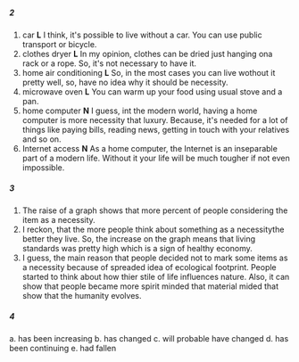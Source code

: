 ##### 2
1. car **L** I think, it's possible to live without a car. You can use public transport or bicycle.
2. clothes dryer **L** In my opinion, clothes can be dried just hanging ona rack or a rope. So, it's not necessary to have it.
3. home air conditioning **L** So, in the most cases you can live wothout it pretty well, so, have no idea why it should be necessity.
4. microwave oven **L** You can warm up your food using usual stove and a pan.
5. home computer **N** I guess, int the modern world, having a home computer is more necessity that luxury. Because, it's needed for a lot of things like paying bills, reading news, getting in touch with your relatives and so on.
6. Internet access **N** As a home computer, the Internet is an inseparable part of a modern life. Without it your life will be much tougher if not even impossible.

##### 3
1. The raise of a graph shows that more percent of people considering the item as a necessity.
2. I reckon, that the more people think about something as a necessitythe better they live. So, the increase on the graph means that living standards was pretty high which is a sign of healthy economy.
3. I guess, the main reason that people decided not to mark some items as a necessity because of spreaded idea of ecological footprint. People started to think about how thier stile of life influences nature. Also, it can show that people became more spirit minded that material mided that show that the humanity evolves.

##### 4
a. has been increasing
b. has changed
c. will probable have changed
d. has been continuing
e. had fallen
